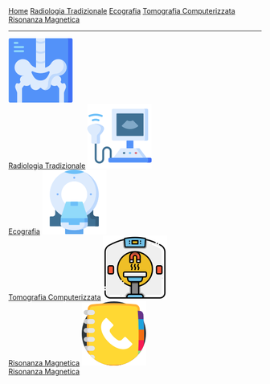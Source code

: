 <div class="topnav">
  <a href="index.html">Home</a>
  <a href="radiologia_tradizionale.html">Radiologia Tradizionale</a>
  <a href="ecografia.html">Ecografia</a>
  <a href="tomografia_computerizzata.html">Tomografia Computerizzata</a>
  <a href="risonanza_magnetica.html">Risonanza Magnetica</a>
</div>

---

<div class="homepage-icons">
  <a href="radiologia_tradizionale.html"><img src="icons/x-rays.png"/><br>Radiologia Tradizionale</a>
  <a href="ecografia.html"><img src="icons/ultrasound.png"/><br>Ecografia</a>
  <a href="tomografia_computerizzata.html"><img src="icons\ct-scan.png"/><br>Tomografia Computerizzata</a>
  <a href="risonanza_magnetica.html"><img src="icons\mri.png"/><br>Risonanza Magnetica</a>
  <a href="contatti.html"><img src="icons\phone-book.png"/><br>Risonanza Magnetica</a>
</div>
